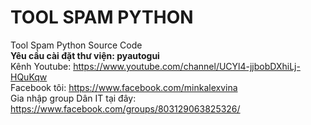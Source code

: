 # TOOL SPAM PYTHON
Tool Spam Python Source Code <br>
<b>Yêu cầu cài đặt thư viện: pyautogui</b> <br>
Kênh Youtube: https://www.youtube.com/channel/UCYl4-jjbobDXhiLj-HQuKqw <br>
Facebook tôi: https://www.facebook.com/minkalexvina <br>
Gia nhập group Dân IT tại đây: https://www.facebook.com/groups/803129063825326/ <br>
